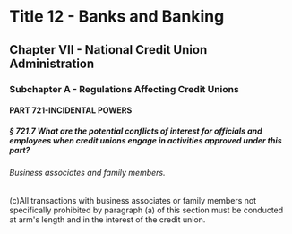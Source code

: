 
# Title 12 - Banks and Banking
## Chapter VII - National Credit Union Administration
### Subchapter A - Regulations Affecting Credit Unions
#### PART 721-INCIDENTAL POWERS
##### § 721.7 What are the potential conflicts of interest for officials and employees when credit unions engage in activities approved under this part?
###### Business associates and family members.

(c)All transactions with business associates or family members not specifically prohibited by paragraph (a) of this section must be conducted at arm's length and in the interest of the credit union.
